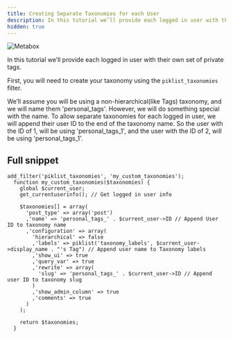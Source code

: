 ```yaml
---
title: Creating Separate Taxonomies for each User
description: In this tutorial we’ll provide each logged in user with their own set of private tags.
hidden: true
---
```


![Metabox](/images/separate-user-taxonomies.jpg)

In this tutorial we’ll provide each logged in user with their own set of private tags.

First, you will need to create your taxonomy using the `piklist_taxonomies` filter.

We’ll assume you will be using a non-hierarchical(like Tags) taxonomy, and we will name them 'personal_tags'. However, we will do something special with the name. To allow separate taxonomies for each logged in user, we will append their user ID to the end of the taxonomy name. So the user with the ID of 1, will be using 'personal_tags_1', and the user with the ID of 2, will be using 'personal_tags_1'.

## Full snippet
```
add_filter('piklist_taxonomies', 'my_custom_taxonomies');
  function my_custom_taxonomies($taxonomies) {
    global $current_user;
    get_currentuserinfo(); // Get logged in user info

    $taxonomies[] = array(
      'post_type' => array('post')
      ,'name' => 'personal_tags_' . $current_user->ID // Append User ID to taxonomy name
      ,'configuration' => array(
        'hierarchical' => false
        ,'labels' => piklist('taxonomy_labels', $current_user->display_name . "'s Tag") // Append user name to Taxonomy labels
        ,'show_ui' => true
        ,'query_var' => true
        ,'rewrite' => array(
          'slug' => 'personal_tags_' . $current_user->ID // Append user ID to taxonomy slug
        )
        ,'show_admin_column' => true
        ,'comments' => true
      )
    );

    return $taxonomies;
  }
 ```
